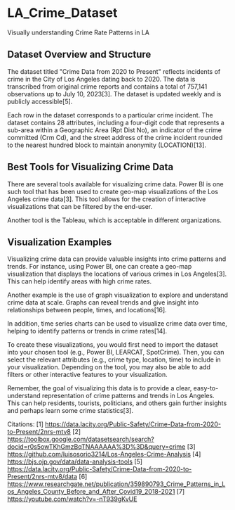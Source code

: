 # LA_Crime_Dataset
Visually understanding Crime Rate Patterns in LA
## Dataset Overview and Structure

The dataset titled "Crime Data from 2020 to Present" reflects incidents of crime in the City of Los Angeles dating back to 2020. The data is transcribed from original crime reports and contains a total of 757,141 observations up to July 10, 2023[3]. The dataset is updated weekly and is publicly accessible[5].

Each row in the dataset corresponds to a particular crime incident. The dataset contains 28 attributes, including a four-digit code that represents a sub-area within a Geographic Area (Rpt Dist No), an indicator of the crime committed (Crm Cd), and the street address of the crime incident rounded to the nearest hundred block to maintain anonymity (LOCATION)[13].

## Best Tools for Visualizing Crime Data

There are several tools available for visualizing crime data. Power BI is one such tool that has been used to create geo-map visualizations of the Los Angeles crime data[3]. This tool allows for the creation of interactive visualizations that can be filtered by the end-user.

Another tool is the Tableau, which is acceptable in different organizations.

## Visualization Examples

Visualizing crime data can provide valuable insights into crime patterns and trends. For instance, using Power BI, one can create a geo-map visualization that displays the locations of various crimes in Los Angeles[3]. This can help identify areas with high crime rates.

Another example is the use of graph visualization to explore and understand crime data at scale. Graphs can reveal trends and give insight into relationships between people, times, and locations[16].

In addition, time series charts can be used to visualize crime data over time, helping to identify patterns or trends in crime rates[14].

To create these visualizations, you would first need to import the dataset into your chosen tool (e.g., Power BI, LEARCAT, SpotCrime). Then, you can select the relevant attributes (e.g., crime type, location, time) to include in your visualization. Depending on the tool, you may also be able to add filters or other interactive features to your visualization.

Remember, the goal of visualizing this data is to provide a clear, easy-to-understand representation of crime patterns and trends in Los Angeles. This can help residents, tourists, politicians, and others gain further insights and perhaps learn some crime statistics[3].

Citations:
[1] https://data.lacity.org/Public-Safety/Crime-Data-from-2020-to-Present/2nrs-mtv8
[2] https://toolbox.google.com/datasetsearch/search?docid=r0s5owTKhGmzBqTNAAAAAA%3D%3D&query=crime
[3] https://github.com/luisosorio3214/Los-Angeles-Crime-Analysis
[4] https://bjs.ojp.gov/data/data-analysis-tools
[5] https://data.lacity.org/Public-Safety/Crime-Data-from-2020-to-Present/2nrs-mtv8/data
[6] https://www.researchgate.net/publication/359890793_Crime_Patterns_in_Los_Angeles_County_Before_and_After_Covid19_2018-2021
[7] https://youtube.com/watch?v=-nT939gKvUE
